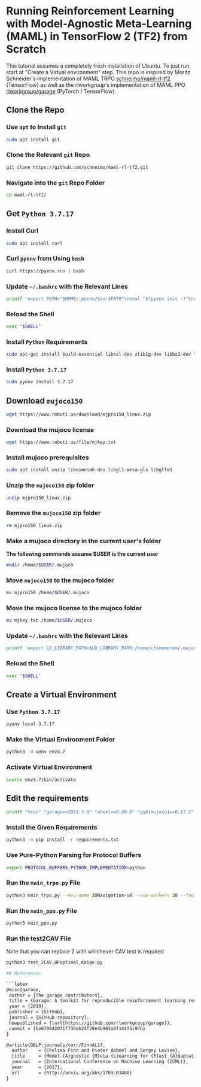 # Running Reinforcement Learning with Model-Agnostic Meta-Learning (MAML) in TensorFlow 2 (TF2) from Scratch

This tutorial assumes a completely fresh installation of Ubuntu. To just run,
start at "Create a Virtual environment" step.
This repo is inspired by Moritz Schneider's implementation of MAML TRPO
[schneimo/maml-rl-tf2](https://github.com/schneimo/maml-rl-tf2/) (TensorFlow) as
well as the rlworkgroup's implementation of MAML PPO
[rlworkgroup/garage](https://github.com/rlworkgroup/garage) (PyTorch /
TensorFlow).

## Clone the Repo

### Use `apt` to Install `git`
```bash
sudo apt install git
```

### Clone the Relevant `git` Repo
```bash
git clone https://github.com/schneimo/maml-rl-tf2.git
```

### Navigate into the `git` Repo Folder
```bash
cd maml-rl-tf2/
```

## Get `Python 3.7.17`

### Install Curl
```bash
sudo apt install curl
```

### Curl `pyenv` from Using `bash`
```bash
curl https://pyenv.run | bash
```

### Update `~/.bashrc` with the Relevant Lines
```bash
printf 'export PATH="$HOME/.pyenv/bin:$PATH"\neval "$(pyenv init -)"\neval "$(pyenv virtualenv-init -)"' >> ~/.bashrc
```

### Reload the Shell
```bash
exec "$SHELL"
```

### Install `Python` Requirements
```bash
sudo apt-get install build-essential libssl-dev zlib1g-dev libbz2-dev libreadline-dev libsqlite3-dev curl libncursesw5-dev xz-utils tk-dev libxml2-dev libxmlsec1-dev libffi-dev liblzma-dev
```

### Install `Python 3.7.17`
```bash
sudo pyenv install 3.7.17
```
## Download `mujoco150`

```bash
wget https://www.roboti.us/download/mjpro150_linux.zip
```

### Download the mujoco license
```bash
wget https://www.roboti.us/file/mjkey.txt
```

### Install mujoco prerequisites
```bash
sudo apt install unzip libosmesa6-dev libgl1-mesa-glx libglfw3
```

### Unzip the `mujoco150` zip folder
```bash
unzip mjpro150_linux.zip
```

### Remove the `mujoco150` zip folder
```bash
rm mjpro150_linux.zip
```

### Make a mujoco directory in the current user's folder
**The following commands assume $USER is the current user**
```bash
mkdir /home/$USER/.mujoco
```

### Move `mujoco150` to the mujoco folder
```bash
mv mjpro150 /home/$USER/.mujoco
```

### Move the mujoco license to the mujoco folder
```bash
mv mjkey.txt /home/$USER/.mujoco
```

### Update `~/.bashrc` with the Relevant Lines
```bash
printf 'export LD_LIBRARY_PATH=$LD_LIBRARY_PATH:/home/chinemerem/.mujoco/mjpro150/bin' >> ~/.bashrc
```

### Reload the Shell
```bash
exec "$SHELL"
```
## Create a Virtual Environment

### Use `Python 3.7.17`
```bash
pyenv local 3.7.17
```

### Make the Virtual Environment Folder
```bash
python3 -m venv env3.7
```
### Activate Virtual Environment
```bash
source env3.7/bin/activate
```
## Edit the requirements
```bash
printf "%s\n" "garage==2021.3.0" "wheel==0.40.0" "gym[mujoco]==0.17.2" "pytest==6.1.2" "sacred==0.8.1" "tensorboard==2.4.0" "tensorflow==2.3.1" "tensorflow-estimator==2.3.0" "coverage==5.3" "scipy==1.7.3" "matplotlib==3.5.3" "pandas==1.3.5" "sympy==1.10.1" > requirements.txt
```

### Install the Given Requirements
```bash
python3 -m pip install -r requirements.txt
```

### Use Pure-Python Parsing for Protocol Buffers
```bash
export PROTOCOL_BUFFERS_PYTHON_IMPLEMENTATION=python
```

### Run the `main_trpo.py` File
```bash
python3 main_trpo.py --env-name 2DNavigation-v0 --num-workers 20 --fast-lr 0.1 --max-kl 0.01 --fast-batch-size 20 --meta-batch-size 40 --num-layers 2 --hidden-size 100 --num-batches 500 --gamma 0.99 --tau 1.0 --cg-damping 1e-5 --ls-max-steps 15
```

### Run the `main_ppo.py` File
```bash
python3 main_ppo.py
```

### Run the test2CAV File
Note that you can replace 2 with whichever CAV test is required
```bash
python3 test_2CAV_BFoptimal_Kaige.py

## References

```latex
@misc{garage,
 author = {The garage contributors},
 title = {Garage: A toolkit for reproducible reinforcement learning research},
 year = {2019},
 publisher = {GitHub},
 journal = {GitHub repository},
 howpublished = {\url{https://github.com/rlworkgroup/garage}},
 commit = {be070842071f736eb24f28e4b902a9f144f5c97b}
}
```

```latex
@article{DBLP:journals/corr/FinnAL17,
  author    = {Chelsea Finn and Pieter Abbeel and Sergey Levine},
  title     = {Model-{A}gnostic {M}eta-{L}earning for {F}ast {A}daptation of {D}eep {N}etworks},
  journal   = {International Conference on Machine Learning (ICML)},
  year      = {2017},
  url       = {http://arxiv.org/abs/1703.03400}
}
```